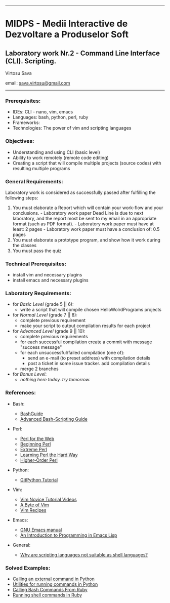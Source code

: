 *******************************************************************************
MIDPS - Medii Interactive de Dezvoltare a Produselor Soft
====
Laboratory work Nr.2 - Command Line Interface (CLI). Scripting.
----

Virtosu Sava

email: sava.virtosu@gmail.com
*******************************************************************************

### Prerequisites:
  - IDEs: CLI - nano, vim, emacs
  - Languages: bash, python, perl, ruby
  - Frameworks: 
  - Technologies: The power of vim and scripting languages

### Objectives: 
  - Understanding and using CLI (basic level)
  - Ability to work remotely (remote code editing)
  - Creating a script that will compile multiple projects (source codes) with resulting multiple programs

### General Requirements:
  Laboratory work is considered as successfully passed after fulfilling the following steps:
  
  1. You must elaborate a Report which will contain your work-flow and your conclusions.
    - Laboratory work paper Dead Line is due to next laboratory, and the report most be sent to my email in an appropriate format (such as PDF format). 
    - Laboratory work paper must have at least: 2 pages
    - Laboratory work paper must have a conclusion of: 0.5 pages
  2. You must elaborate a prototype program, and show how it work during the classes
  3. You must pass the quiz 

### Technical Prerequisites:
  - install vim and necessary plugins
  - install emacs and necessary plugins

### Laboratory Requirements:
  - for _Basic Level_ (grade 5 || 6):
    - write a script that will compile chosen HelloWolrdPrograms projects
  - for _Normal Level_ (grade 7 || 8):
    - complete previous requirement
    - make your script to output compilation results for each project
  - for _Advanced Level_ (grade 9 || 10):
    - complete previous requirements
    - for each successful compilation create a commit with message "success message"
    - for each unsuccessful/failed compilation (one of):
      - send an e-mail (to preset address) with compilation details
      - post a ticket in some issue tracker. add compilation details
    - merge 2 branches
  - for _Bonus Level_:
    - _nothing here today. try tomorrow._

### References:
  - Bash:
    - [BashGuide](http://mywiki.wooledge.org/BashGuide)
    - [Advanced Bash-Scripting Guide](http://tldp.org/LDP/abs/html/)

  - Perl:
    - [Perl for the Web](http://www.globalspin.com/thebook/)
    - [Beginning Perl](http://www.perl.org/books/beginning-perl/)
    - [Extreme Perl](http://www.extremeperl.org/bk/home)
    - [Learning Perl the Hard Way](http://www.greenteapress.com/perl/)
    - [Higher-Order Perl](http://hop.perl.plover.com/book/)

  - Python:
    - [GitPython Tutorial](http://packages.python.org/GitPython/0.3.1/tutorial.html)

  - Vim:
    - [Vim Novice Tutorial Videos](http://www.derekwyatt.org/vim/vim-tutorial-videos/vim-novice-tutorial-videos/)
    - [A Byte of Vim](http://www.swaroopch.com/notes/Vim/)
    - [Vim Recipes](http://vim.runpaint.org/toc/)

  - Emacs:
    - [GNU Emacs manual](http://www.gnu.org/software/emacs/manual/emacs.html)
    - [An Introduction to Programming in Emacs Lisp](http://www.gnu.org/software/emacs/emacs-lisp-intro/)

  - General:
    - [Why are scripting languages not suitable as shell languages?](http://stackoverflow.com/questions/3637668/why-are-scripting-languages-e-g-perl-python-ruby-not-suitable-as-shell-lang/3640403#3640403)
### Solved Examples:
  - [Calling an external command in Python](http://stackoverflow.com/questions/89228/calling-an-external-command-in-python)
  - [Utilities for running commands in Python](http://docs.python.org/2/library/commands.html)
  - [Calling Bash Commands From Ruby](http://stackoverflow.com/questions/2232/calling-bash-commands-from-ruby)
  - [Running shell commands in Ruby](http://tech.natemurray.com/2007/03/ruby-shell-commands.html)
